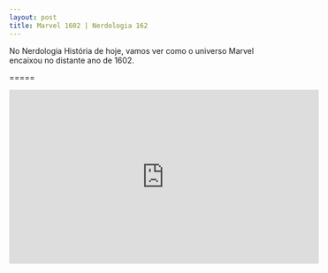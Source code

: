 ```yaml
---
layout: post
title: Marvel 1602 | Nerdologia 162
---
```


No Nerdologia História de hoje, vamos ver como o universo Marvel encaixou no distante ano de 1602.

=====

<iframe width="560" height="315" src="https://www.youtube.com/embed/DJEQXzUattI" frameborder="0" allowfullscreen></iframe>

